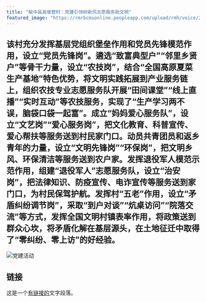 ```yaml
---
title: "榆中县高墩营村：党建引领树新风志愿服务助文明"
featured_image: "https://rmrbcmsonline.peopleapp.com/upload/rmh/voice/202211/e8cfbec4d95b5f22a0563004bc420837.jpg?x-oss-process=image/auto-orient,1"
---
```


## 该村充分发挥基层党组织堡垒作用和党员先锋模范作用，设立“党员先锋岗”。遴选“致富典型户”“邻里乡贤户”等骨干力量，设立“农技岗”，结合“全国高原夏菜生产基地”特色优势，将文明实践拓展到产业服务链上，组织农技专业志愿服务队开展“田间课堂”“线上直播”“实时互动”等农技服务，实现了“生产学习两不误，脑袋口袋一起富”。成立“妈妈爱心服务队”，设立“文艺岗”“爱心服务岗”，把文化教育、科普宣传、爱心帮扶等服务送到村民家门口。动员共青团员和返乡青年的力量，设立“文明先锋岗”“环保岗”，把文明乡风、环保清洁等服务送到农户家。发挥退役军人模范示范作用，组建“退役军人”志愿服务队，设立“治安岗”，把法律知识、防疫宣传、电诈宣传等服务送到家门口，为村民保驾护航。发挥村“五老”作用，设立“矛盾纠纷调节岗”，采取“到户对谈”“炕桌访问”“院落交流”等方式，发挥全国文明村镇表率作用，将政策送到群众心坎，将矛盾化解在基层源头，在土地征迁中取得了“零纠纷、零上访”的好经验。

![党建活动](https://rmrbcmsonline.peopleapp.com/upload/rmh/voice/202211/06226ac6e3798151b3af50abcb25538d.jpg?x-oss-process=image/auto-orient,1)

## 链接

这是一个[有链接的](https://www.baidu.com/link?url=80ppTmhmLnxm8fL_2JFK1Gx74_EoIbfYiq10fF_M6oYZXHAousjgwkj7paUIur-wdVNQUSSA2PV8H_Inm8wgxReXNwnEdxC2RwELaqnc_ym&wd=&eqid=daa4ebc6004311e90000000365844c13)文字段落。